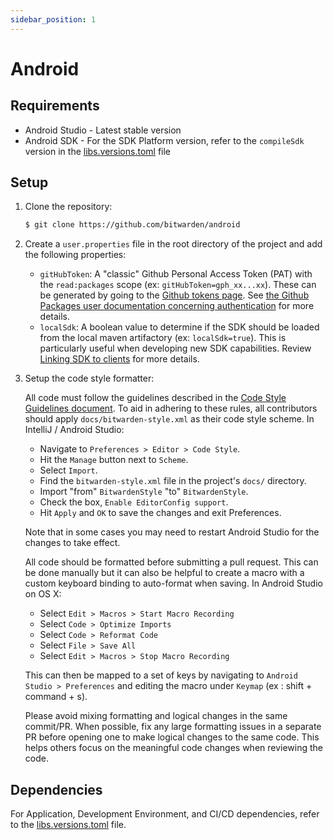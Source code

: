 ```yaml
---
sidebar_position: 1
---
```


# Android

## Requirements

- Android Studio - Latest stable version
- Android SDK - For the SDK Platform version, refer to the `compileSdk` version in the
  [libs.versions.toml](https://github.com/bitwarden/android/blob/main/gradle/libs.versions.toml)
  file

## Setup

1. Clone the repository:

   ```sh
   $ git clone https://github.com/bitwarden/android
   ```

2. Create a `user.properties` file in the root directory of the project and add the following
   properties:

   - `gitHubToken`: A "classic" Github Personal Access Token (PAT) with the `read:packages` scope
     (ex: `gitHubToken=gph_xx...xx`). These can be generated by going to the
     [Github tokens page](https://github.com/settings/tokens). See
     [the Github Packages user documentation concerning authentication](https://docs.github.com/en/packages/working-with-a-github-packages-registry/working-with-the-gradle-registry#authenticating-to-github-packages)
     for more details.
   - `localSdk`: A boolean value to determine if the SDK should be loaded from the local maven
     artifactory (ex: `localSdk=true`). This is particularly useful when developing new SDK
     capabilities. Review
     [Linking SDK to clients](https://contributing.bitwarden.com/getting-started/sdk/#linking-the-sdk-to-clients)
     for more details.

3. Setup the code style formatter:

   All code must follow the guidelines described in the
   [Code Style Guidelines document](docs/contributing/code-style/android-kotlin.md). To aid in
   adhering to these rules, all contributors should apply `docs/bitwarden-style.xml` as their code
   style scheme. In IntelliJ / Android Studio:

   - Navigate to `Preferences > Editor > Code Style`.
   - Hit the `Manage` button next to `Scheme`.
   - Select `Import`.
   - Find the `bitwarden-style.xml` file in the project's `docs/` directory.
   - Import "from" `BitwardenStyle` "to" `BitwardenStyle`.
   - Check the box, `Enable EditorConfig support`.
   - Hit `Apply` and `OK` to save the changes and exit Preferences.

   Note that in some cases you may need to restart Android Studio for the changes to take effect.

   All code should be formatted before submitting a pull request. This can be done manually but it
   can also be helpful to create a macro with a custom keyboard binding to auto-format when saving.
   In Android Studio on OS X:

   - Select `Edit > Macros > Start Macro Recording`
   - Select `Code > Optimize Imports`
   - Select `Code > Reformat Code`
   - Select `File > Save All`
   - Select `Edit > Macros > Stop Macro Recording`

   This can then be mapped to a set of keys by navigating to `Android Studio > Preferences` and
   editing the macro under `Keymap` (ex : shift + command + s).

   Please avoid mixing formatting and logical changes in the same commit/PR. When possible, fix any
   large formatting issues in a separate PR before opening one to make logical changes to the same
   code. This helps others focus on the meaningful code changes when reviewing the code.

## Dependencies

For Application, Development Environment, and CI/CD dependencies, refer to the
[libs.versions.toml](https://github.com/bitwarden/android/blob/main/gradle/libs.versions.toml) file.
